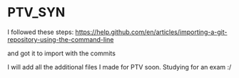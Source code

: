 # PTV_SYN


I followed these steps: 
https://help.github.com/en/articles/importing-a-git-repository-using-the-command-line

and got it to import with the commits

I will add all the additional files I made for PTV soon. Studying for an exam :/
